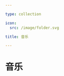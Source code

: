 ```yaml
---

type: collection

icon:
  src: /image/folder.svg

title: 音乐

---
```


# 音乐

<ShowBreadcrumb />

<ShowResources />
